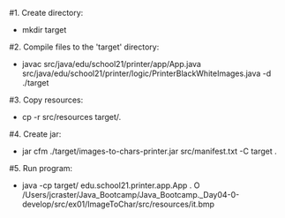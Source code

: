 #1. Create directory:
- mkdir target

#2. Compile files to the 'target' directory:
- javac src/java/edu/school21/printer/app/App.java  src/java/edu/school21/printer/logic/PrinterBlackWhiteImages.java -d ./target

#3. Copy resources:
- cp -r src/resources target/.

#4. Create jar:
- jar cfm ./target/images-to-chars-printer.jar src/manifest.txt -C target .

#5. Run program:
- java -cp target/ edu.school21.printer.app.App . O  /Users/jcraster/Java_Bootcamp/Java_Bootcamp._Day04-0-develop/src/ex01/ImageToChar/src/resources/it.bmp
